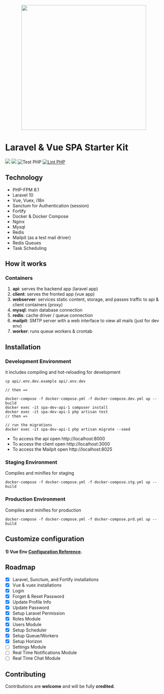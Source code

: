 <p align="center">
  <img src="https://laravelvuespa.com/preview-dark.png" width="400" />
</p>

# Laravel & Vue SPA Starter Kit
[![](https://img.shields.io/badge/vue.js-v2.6-04C690.svg)](https://vuejs.org/)
[![](https://img.shields.io/badge/Laravel-v10.0-ff2e21.svg)](https://laravel.com)
![Test PHP](https://github.com/fumeapp/laranuxt/workflows/Test%20PHP/badge.svg)
[![Lint PHP](https://github.com/fumeapp/laranuxt/actions/workflows/lint-php.yml/badge.svg)](https://github.com/fumeapp/laranuxt/actions/workflows/lint-php.yml)

## Technology
- PHP-FPM 8.1
- Laravel 10
- Vue, Vuex, i18n
- Sanctum for Authentication (session)
- Fortify
- Docker & Docker Compose
- Nginx
- Mysql
- Redis
- Mailpit (as a test mail driver)
- Redis Queues
- Task Scheduling

## How it works
### Containers
1) **api**: serves the backend app (laravel app)
2) **client**: serves the fronted app (vue app)
3) **webserver**: services static content, storage, and passes traffic to api & client containers (proxy)
4) **mysql**: main database connection
5) **redis**: cache driver / queue connection
6) **mailpit**: SMTP server with a web interface to view all mails (just for dev env)
7) **worker**: runs queue workers & crontab

## Installation
### Development Environment
it includes compiling and hot-reloading for development
```
cp api/.env.dev.example api/.env.dev

// then =>

docker-compose -f docker-compose.yml -f docker-compose.dev.yml up --build
docker exec -it spa-dev-api-1 composer install     
docker exec -it spa-dev-api-1 php artisan test 
// then =>

// run the migrations
docker exec -it spa-dev-api-1 php artisan migrate --seed
```
- To access the api open http://localhost:8000
- To access the client open http://localhost:3000
- To access the Mailpit open http://localhost:8025

### Staging Environment
Compiles and minifies for staging
```
docker-compose -f docker-compose.yml -f docker-compose.stg.yml up --build
```

### Production Environment
Compiles and minifies for production
```
docker-compose -f docker-compose.yml -f docker-compose.prd.yml up --build
```

## Customize configuration
#### 1) Vue Env [Configuration Reference](https://cli.vuejs.org/config/).


## Roadmap
* [x] Laravel, Sunctum, and Fortify installations
* [x] Vue & vuex installations
* [x] Login
* [x] Forget & Reset Password
* [x] Update Profile Info
* [x] Update Password
* [x] Setup Laravel Permission
* [x] Roles Module
* [x] Users Module
* [x] Setup Scheduler
* [x] Setup Queue/Workers
* [x] Setup Horizon
* [ ] Settings Module
* [ ] Real Time Notifications Module
* [ ] Real Time Chat Module

## Contributing
Contributions are **welcome** and will be fully **credited**.
